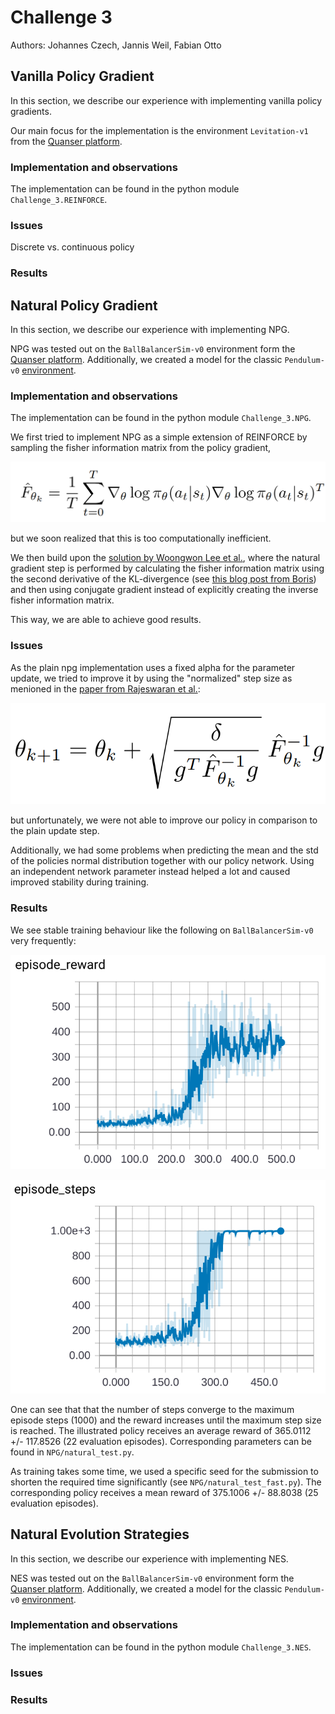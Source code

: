 # Challenge 3

Authors: Johannes Czech, Jannis Weil, Fabian Otto

## Vanilla Policy Gradient

In this section, we describe our experience with implementing vanilla policy gradients.

Our main focus for the implementation is the environment `Levitation-v1` from the [Quanser platform](https://git.ias.informatik.tu-darmstadt.de/quanser/clients).

### Implementation and observations

The implementation can be found in the python module `Challenge_3.REINFORCE`.

### Issues

Discrete vs. continuous policy

### Results

## Natural Policy Gradient

In this section, we describe our experience with implementing NPG.

NPG was tested out on the `BallBalancerSim-v0` environment form the [Quanser platform](https://git.ias.informatik.tu-darmstadt.de/quanser/clients). Additionally, we created a model for the classic `Pendulum-v0` [environment](https://gym.openai.com/envs/Pendulum-v0/).

### Implementation and observations

The implementation can be found in the python module `Challenge_3.NPG`.

We first tried to implement NPG as a simple extension of REINFORCE by sampling the fisher information matrix from
the policy gradient, 

![fisher_information](supplementary/fisher_information.png)

but we soon realized that this is too computationally inefficient.

We then build upon the [solution by Woongwon Lee et al.](https://github.com/reinforcement-learning-kr/pg_travel/), where
the natural gradient step is performed by calculating the fisher information matrix using the second derivative of the KL-divergence
(see [this blog post from Boris](http://www.boris-belousov.net/2016/10/16/fisher-vs-KL/)) and then using conjugate gradient
instead of explicitly creating the inverse fisher information matrix.

This way, we are able to achieve good results. 

### Issues

As the plain npg implementation uses a fixed alpha for the parameter update,
we tried to improve it by using the "normalized" step size as menioned in the
[paper from Rajeswaran et al.](https://arxiv.org/pdf/1703.02660.pdf): 

![normalized_step_size](supplementary/normalized_step_size.png)

but unfortunately, we were not able to improve our policy in comparison to the plain update step.

Additionally, we had some problems when predicting the mean and the std of the policies normal distribution together with
our policy network. Using an independent network parameter instead helped a lot and caused improved stability during training.

### Results

We see stable training behaviour like the following on `BallBalancerSim-v0` very frequently:

![npg_episode_reward](supplementary/npg_episode_reward.png)

![npg_episode_steps](supplementary/npg_episode_steps.png)

One can see that that the number of steps converge to the maximum episode steps (1000) and the reward increases until the maximum step size
is reached. The illustrated policy receives an average reward of 365.0112 +/- 117.8526 (22 evaluation episodes).
Corresponding parameters can be found in `NPG/natural_test.py`.

As training takes some time, we used a specific seed for the submission to shorten the required time significantly (see `NPG/natural_test_fast.py`).
The corresponding policy receives a mean reward of 375.1006 +/- 88.8038 (25 evaluation episodes).

## Natural Evolution Strategies

In this section, we describe our experience with implementing NES.

NES was tested out on the `BallBalancerSim-v0` environment form the [Quanser platform](https://git.ias.informatik.tu-darmstadt.de/quanser/clients). Additionally, we created a model for the classic `Pendulum-v0` [environment](https://gym.openai.com/envs/Pendulum-v0/).

### Implementation and observations

The implementation can be found in the python module `Challenge_3.NES`.


### Issues

### Results